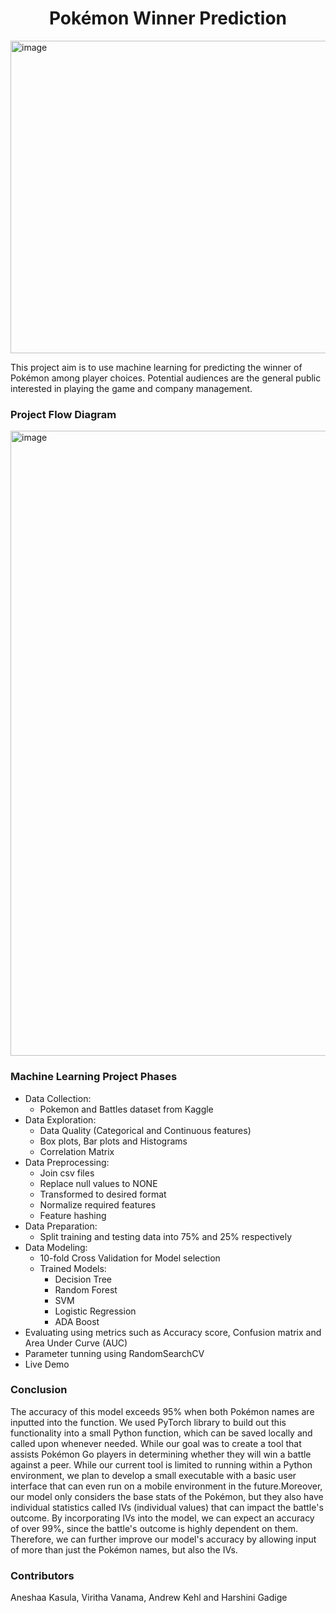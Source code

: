 <h1 align="center">Pokémon Winner Prediction</h1>

<img width="1000" height="500" alt="image" src="https://user-images.githubusercontent.com/131211098/235413833-c11077a1-848d-4a5b-be16-c71d257ec232.png">

This project aim is to use machine learning for predicting the winner of Pokémon among player choices. Potential audiences are the general public interested in playing the game and company management.

### Project Flow Diagram
<img width="1000" alt="image" src="https://user-images.githubusercontent.com/131211098/235377666-7beefd40-293a-45ec-aaab-ad0389f4fbfa.png">

### Machine Learning Project Phases
- Data Collection: 
  - Pokemon and Battles dataset from Kaggle
- Data Exploration: 
  - Data Quality (Categorical and Continuous features)
  - Box plots, Bar plots and Histograms
  - Correlation Matrix
- Data Preprocessing:
  - Join csv files
  - Replace null values to NONE
  - Transformed to desired format
  - Normalize required features
  - Feature hashing
- Data Preparation:
  - Split training and testing data into 75% and 25% respectively
- Data Modeling:
  - 10-fold Cross Validation for Model selection
  - Trained Models:
    - Decision Tree
    - Random Forest
    - SVM
    - Logistic Regression
    - ADA Boost
- Evaluating using metrics such as Accuracy score, Confusion matrix and Area Under Curve (AUC) 
- Parameter tunning using RandomSearchCV
- Live Demo

### Conclusion
The accuracy of this model exceeds 95% when both Pokémon names are inputted into the function. We used PyTorch library to build out this functionality into a small Python function, which can be saved locally and called upon whenever needed. While our goal was to create a tool that assists Pokémon Go players in determining whether they will win a battle against a peer. While our current tool is limited to running within a Python environment, we plan to develop a small executable with a basic user interface that can even run on a mobile environment in the future.Moreover, our model only considers the base stats of the Pokémon, but they also have individual statistics called IVs (individual values) that can impact the battle's outcome. By incorporating IVs into the model, we can expect an accuracy of over 99%, since the battle's outcome is highly dependent on them. Therefore, we can further improve our model's accuracy by allowing input of more than just the Pokémon names, but also the IVs.

### Contributors
Aneshaa Kasula, Viritha Vanama, Andrew Kehl  and Harshini Gadige
